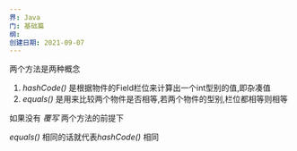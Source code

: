 ```yaml
---
界: Java
门: 基础篇
纲: 
创建日期: 2021-09-07
---
```




两个方法是两种概念

1. *hashCode()* 是根据物件的Field栏位来计算出一个int型别的值,即杂凑值
2. *equals()*    是用来比较两个物件是否相等,若两个物件的型别,栏位都相等则相等

如果没有 *覆写* 两个方法的前提下

*equals()* 相同的话就代表*hashCode()* 相同